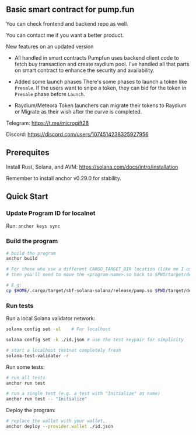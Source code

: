 ## Basic smart contract for pump.fun

You can check frontend and backend repo as well.

You can contact me if you want a better product.

New features on an updated version

- All handled in smart contracts
  Pumpfun uses backend client code to fetch buy transaction and create raydium pool.
  I've handled all that parts on smart contract to enhance the security and availability.

- Added some launch phases
  There's some phases to launch a token like `Presale`.
  If the users want to snipe a token, they can bid for the token in `Presale` phase before `Launch`.

- Raydium/Meteora
  Token launchers can migrate their tokens to Raydium or Migrate as their wish after the curve is completed.

Telegram: https://t.me/microgift28

Discord: https://discord.com/users/1074514238325927956

## Prerequites

Install Rust, Solana, and AVM: https://solana.com/docs/intro/installation

Remember to install anchor v0.29.0 for stability.

## Quick Start

### Update Program ID for localnet

Run: `anchor keys sync`

### Build the program

```bash
# build the program
anchor build

# For those who use a different CARGO_TARGET_DIR location (like me I used ${userHome}/.cargo/target)
# then you'll need to move the <program-name>.so back to $PWD/target/deploy/<program-name.so>.

# E.g:
cp $HOME/.cargo/target/sbf-solana-solana/release/pump.so $PWD/target/deploy/pump.so
```

### Run tests

Run a local Solana validator network:

```bash
solana config set -ul    # For localhost

solana config set -k ./id.json # use the test keypair for simplicity

# start a localhost testnet completely fresh
solana-test-validator -r
```

Run some tests:

```bash
# run all tests
anchor run test

# run a single test (e.g. a test with "Initialize" as name)
anchor run test -- "Initialize"
```

Deploy the program:

```bash
# replace the wallet with your wallet.
anchor deploy --provider.wallet ./id.json
```
